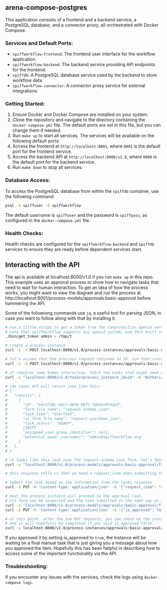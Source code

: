 ## arena-compose-postgres

This application consists of a frontend and a backend service, a PostgreSQL database, and a connector proxy, all orchestrated with Docker Compose.

### Services and Default Ports:

- `spiffworkflow-frontend`: The frontend user interface for the workflow application.
- `spiffworkflow-backend`: The backend service providing API endpoints for the frontend.
- `spiffdb`: A PostgreSQL database service used by the backend to store workflow data.
- `spiffworkflow-connector`: A connector proxy service for external integrations.

### Getting Started:

1. Ensure Docker and Docker Compose are installed on your system.
2. Clone the repository and navigate to the directory containing the `docker-compose.yml` file. The default ports are set in this file, but you can change them if needed.
3. Run `make up` to start all services. The services will be available on the following default ports:
4. Access the frontend at `http://localhost:8001`, where `8001` is the default port for the frontend service.
5. Access the backend API at `http://localhost:8000/v1.0`, where `8000` is the default port for the backend service.
6. Run `make down` to stop all services.

### Database Access:

To access the PostgreSQL database from within the `spiffdb` container, use the following command:

```sh
psql -U spiffuser -d spiffworkflow
```

The default username is `spiffuser` and the password is `spiffpass`, as configured in the `docker-compose.yml` file.

### Health Checks:

Health checks are configured for the `spiffworkflow-backend` and `spiffdb` services to ensure they are ready before dependent services start.

## Interacting with the API

The api is available at localhost:8000/v1.0 if you run `make up` in this repo.
This example uses an approval process to show how to navigate tasks that need to wait for human interaction.
To get an idea of how the process works, you might want to view the diagram and run the process at http://localhost:8001/process-models/approvals:basic-approval before hammering the API.

Some of the followiong commands use `jq`, a useful tool for parsing JSON, in case you want to follow along with that by installing it.

```sh
# use a little script to get a token from the nonproduction openid server built in to spiffworkflow-backend and store it in a file.
# note that spiffworkflow supports any openid system, and this built in server should never be used in production.
./bin/get_token admin > /tmp/t

# create a process instance
curl -s -X POST localhost:8000/v1.0/process-instances/approvals:basic-approval -H "Authorization: Bearer $(cat /tmp/t)"

# let's assume that the previous request returned id 24. run that instance
curl -s -X POST localhost:8000/v1.0/process-instances/approvals:basic-approval/24/run -H "Authorization: Bearer $(cat /tmp/t)"

# it requires some human interaction. fetch the tasks that might need completing
curl -s "localhost:8000/v1.0/tasks?process_instance_id=24" -H "Authorization: Bearer $(cat /tmp/t)" | jq .

# the tasks API will return json like this:
# {
#   "results": [
#     {
#       "id": "64c3738c-0dc1-48f6-98fc-7db41e03dab3",
#       "form_file_name": "request-schema.json",
#       "task_type": "UserTask",
#       "ui_form_file_name": "request-uischema.json",
#       "task_status": "READY",
#       [SNIP]
#       "assigned_user_group_identifier": null,
#       "potential_owner_usernames": "admin@spiffworkflow.org"
#     }
#   ],
# }

# it looks like this task uses the request-schema.json form. let's fetch it.
curl -s "localhost:8000/v1.0/process-models/approvals:basic-approval/files/request-schema.json" -H "Authorization: Bearer $(cat /tmp/t)" | jq -r .file_contents

# this response tells us that we need a request_item when submitting the task

# submit the task based on the information from the tasks response
curl -X PUT -H 'Content-type: application/json' -d '{"request_item": "apple"}' "localhost:8000/v1.0/tasks/24/64c3738c-0dc1-48f6-98fc-7db41e03dab3" -H "Authorization: Bearer $(cat /tmp/t)" | jq .

# next the process instance will proceed to the approval task.
# its form can be inspected and the task submitted in the same way as above
curl -s "localhost:8000/v1.0/process-models/approvals:basic-approval/files/approval-schema.json" -H "Authorization: Bearer $(cat /tmp/t)" | jq -r .file_contents
curl -X PUT -H 'Content-type: application/json' -d '{"is_approved": false, "comments": "looks good to me"}' "localhost:8000/v1.0/tasks/24/f796b2d5-8d7c-423f-ac1a-2cfbc95f4c04" -H "Authorization: Bearer $(cat /tmp/t)" | jq .

# at this point, after the two PUT requests, you can check on the instance,
# and it will hopefully be completed if you said is_approved false
curl -s localhost:8000/v1.0/process-instances/approvals:basic-approval/24 -H "Authorization: Bearer $(cat /tmp/t)" | jq .
```
If you approved it by setting is_approved to `true`, the instance will be waiting on a final manual task that is just giving you a message about how you approved the item.
Hopefully this has been helpful in describing how to access some of the important functionality via the API.

### Troubleshooting:

If you encounter any issues with the services, check the logs using `docker-compose logs`.
